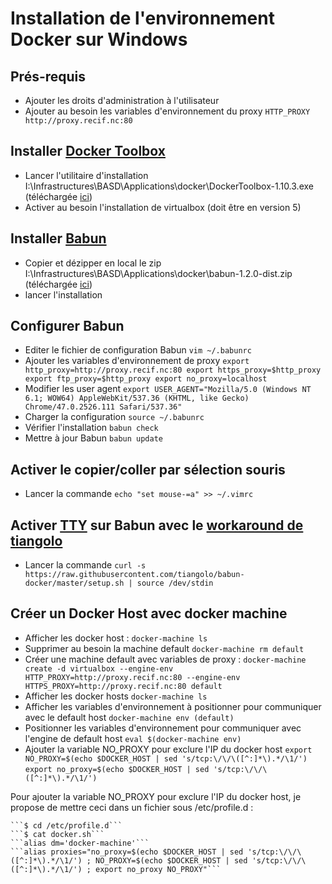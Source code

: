# Installation de l'environnement Docker sur Windows

## Prés-requis
- Ajouter les droits d'administration à l'utilisateur
- Ajouter au besoin les variables d'environnement du proxy
```HTTP_PROXY http://proxy.recif.nc:80```

## Installer [Docker Toolbox](https://www.docker.com/products/docker-toolbox)
- Lancer l'utilitaire d'installation I:\Infrastructures\BASD\Applications\docker\DockerToolbox-1.10.3.exe (téléchargée [ici](https://github.com/docker/toolbox/releases/download/v1.10.3/DockerToolbox-1.10.3.exe))
- Activer au besoin l'installation de virtualbox (doit être en version 5)

## Installer [Babun](http://babun.github.io)
- Copier et dézipper en local le zip I:\Infrastructures\BASD\Applications\docker\babun-1.2.0-dist.zip (téléchargée [ici](http://projects.reficio.org/babun/download))
- lancer l'installation

## Configurer Babun
- Editer le fichier de configuration Babun ```vim ~/.babunrc```
- Ajouter les variables d'environnement de proxy ```export http_proxy=http://proxy.recif.nc:80
export https_proxy=$http_proxy
export ftp_proxy=$http_proxy
export no_proxy=localhost```
- Modifier les user agent
```export USER_AGENT="Mozilla/5.0 (Windows NT 6.1; WOW64) AppleWebKit/537.36 (KHTML, like Gecko) Chrome/47.0.2526.111 Safari/537.36"```
- Charger la configuration ```source ~/.babunrc```
- Vérifier l'installation ```babun check```
- Mettre à jour Babun ```babun update```

## Activer le copier/coller par sélection souris
- Lancer la commande ```echo "set mouse-=a" >> ~/.vimrc```

## Activer [TTY](http://www.linusakesson.net/programming/tty/) sur Babun avec le [workaround de tiangolo](https://github.com/tiangolo/babun-docker)
- Lancer la commande ```curl -s https://raw.githubusercontent.com/tiangolo/babun-docker/master/setup.sh | source /dev/stdin```
  
## Créer un Docker Host avec docker machine
- Afficher les docker host :
    ```docker-machine ls```
- Supprimer au besoin la machine default
    ```docker-machine rm default```
- Créer une machine default avec variables de proxy : 
    ```docker-machine create -d virtualbox --engine-env HTTP_PROXY=http://proxy.recif.nc:80 --engine-env HTTPS_PROXY=http://proxy.recif.nc:80 default```
- Afficher les docker hosts 
    ```docker-machine ls```
- Afficher les variables d'environnement à positionner pour communiquer avec le default host
    ```docker-machine env (default)```
- Positionner les variables d'environnement pour communiquer avec l'engine de default host
    ```eval $(docker-machine env)```
- Ajouter la variable NO_PROXY pour exclure l'IP du docker host
    ```export NO_PROXY=$(echo $DOCKER_HOST | sed 's/tcp:\/\/\([^:]*\).*/\1/')```
    ```export no_proxy=$(echo $DOCKER_HOST | sed 's/tcp:\/\/\([^:]*\).*/\1/')```

Pour ajouter la variable NO_PROXY pour exclure l'IP du docker host, je propose de mettre ceci dans un fichier sous /etc/profile.d :

    ```$ cd /etc/profile.d```
    ```$ cat docker.sh```
    ```alias dm='docker-machine'```
    ```alias proxies="no_proxy=$(echo $DOCKER_HOST | sed 's/tcp:\/\/\([^:]*\).*/\1/') ; NO_PROXY=$(echo $DOCKER_HOST | sed 's/tcp:\/\/\([^:]*\).*/\1/') ; export no_proxy NO_PROXY"```
